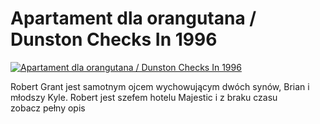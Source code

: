 Apartament dla orangutana / Dunston Checks In 1996 
=============
[![Apartament dla orangutana / Dunston Checks In 1996 ](http://vidos.pl/images/player.gif)](http://vidos.pl/apartament-dla-orangutana-dunston-checks-in-1996)

 Robert Grant jest samotnym ojcem wychowującym dwóch synów, Brian i młodszy Kyle. Robert jest szefem hotelu Majestic i z braku czasu zobacz pełny opis
